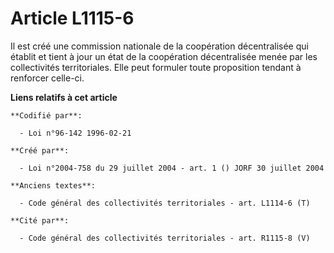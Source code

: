 # Article L1115-6

Il est créé une commission nationale de la coopération décentralisée qui établit et tient à jour un état de la coopération
décentralisée menée par les collectivités territoriales. Elle peut formuler toute proposition tendant à renforcer celle-ci.

**Liens relatifs à cet article**

	**Codifié par**:

	  - Loi n°96-142 1996-02-21

	**Créé par**:

	  - Loi n°2004-758 du 29 juillet 2004 - art. 1 () JORF 30 juillet 2004

	**Anciens textes**:

	  - Code général des collectivités territoriales - art. L1114-6 (T)

	**Cité par**:

	  - Code général des collectivités territoriales - art. R1115-8 (V)
